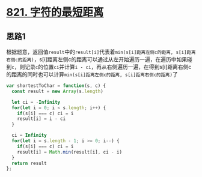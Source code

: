 # [821. 字符的最短距离](https://leetcode-cn.com/problems/shortest-distance-to-a-character/)

## 思路1

根据题意，返回值`result`中的`result[i]`代表着`min(s[i]距离左侧c的距离, s[i]距离右侧c的距离)`，s[i]距离左侧c的距离可以通过从左开始遍历一遍，在遍历中如果碰到`c`，则记录`c`的位置`ci`并计算`i - ci`，再从右侧遍历一遍，在得到s[i]距离右侧c的距离的同时也可以计算`min(s[i]距离左侧c的距离, s[i]距离右侧c的距离)`了

```js
var shortestToChar = function(s, c) {
  const result = new Array(s.length)

  let ci = -Infinity
  for(let i = 0; i < s.length; i++) {
    if(s[i] === c) ci = i
    result[i] = i - ci
  }

  ci = Infinity
  for(let i = s.length - 1; i >= 0; i--) {
    if(s[i] === c) ci = i
    result[i] = Math.min(result[i], ci - i)
  }
  return result
};
```